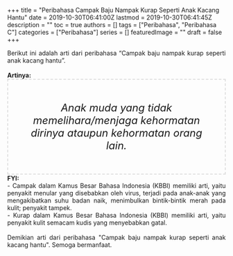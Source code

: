 +++
title = "Peribahasa Campak Baju Nampak Kurap Seperti Anak Kacang Hantu"
date = 2019-10-30T06:41:00Z
lastmod = 2019-10-30T06:41:45Z
description = ""
toc = true
authors = []
tags = ["Peribahasa", "Peribahasa C"]
categories = ["Peribahasa"]
series = []
featuredImage = ""
draft = false
+++

<div dir="ltr" style="text-align: left;" trbidi="on"><div style="text-align: justify;">Berikut ini adalah arti dari peribahasa “Campak baju nampak kurap seperti anak kacang hantu”.</div><br /><div style="text-align: justify;"><b>Artinya:</b></div><div style="border: 2px dashed #ddd; font-size: 24px; height: auto; margin: 0 auto; padding: 50px; text-align: center; width: auto;"><i>Anak muda yang tidak memelihara/menjaga kehormatan dirinya ataupun kehormatan orang lain.</i></div><div style="text-align: justify;"><b>FYI:</b><br />- Campak dalam Kamus Besar Bahasa Indonesia (KBBI) memiliki arti, yaitu penyakit menular yang disebabkan oleh virus, terjadi pada anak-anak yang mengakibatkan suhu badan naik, menimbulkan bintik-bintik merah pada kulit; penyakit tampek.<br />- Kurap dalam Kamus Besar Bahasa Indonesia (KBBI) memiliki arti, yaitu  penyakit kulit semacam kudis yang menyebabkan gatal.<br /><br /></div><div style="text-align: justify;">Demikian arti dari peribahasa "Campak baju nampak kurap seperti anak kacang hantu". Semoga bermanfaat.</div></div>
